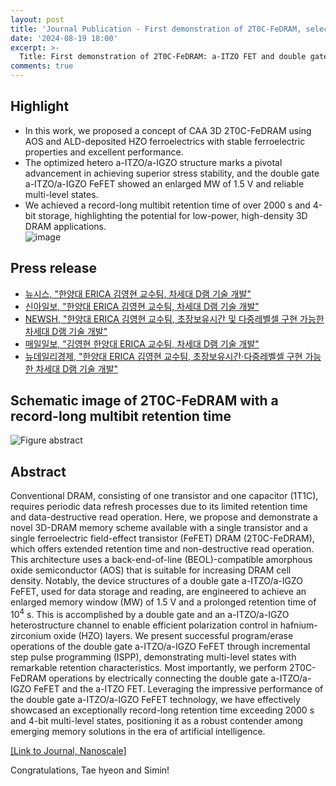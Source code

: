 ```yaml
---
layout: post
title: 'Journal Publication - First demonstration of 2T0C-FeDRAM, selected as 2024 Nanoscale Hot Article'
date: '2024-08-19 18:00'
excerpt: >-
  Title: First demonstration of 2T0C-FeDRAM: a-ITZO FET and double gate a-ITZO/a-IGZO FeFET with a record-long multibit retention time of >4-bit and >2000 s
comments: true
---
```

## Highlight

- In this work, we proposed a concept of CAA 3D 2T0C-FeDRAM using AOS and ALD-deposited HZO ferroelectrics with stable ferroelectric properties and excellent performance.  
- The optimized hetero a-ITZO/a-IGZO structure marks a pivotal advancement in achieving superior stress stability, and the double gate a-ITZO/a-IGZO FeFET showed an enlarged MW of 1.5 V and reliable multi-level states.  
- We achieved a record-long multibit retention time of over 2000 s and 4-bit storage, highlighting the potential for low-power, high-density 3D DRAM applications.  
![image](https://github.com/user-attachments/assets/3e6f763e-0b4b-49c6-a63e-0f3ff3870eeb)

## Press release

- [뉴시스, "한양대 ERICA 김영현 교수팀, 차세대 D램 기술 개발"](https://www.newsis.com/view/NISX20240820_0002856090)
- [신아일보, "한양대 ERICA 김영현 교수팀, 차세대 D램 기술 개발"](https://www.shinailbo.co.kr/news/articleView.html?idxno=1920673)
- [NEWSH, "한양대 ERICA 김영현 교수팀, 초장보유시간 및 다중레벨셀 구현 가능한 차세대 D램 기술 개발"](https://www.newshyu.com/news/articleView.html?idxno=1015585)
- [매일일보, "김영현 한양대 ERICA 교수팀, 차세대 D램 기술 개발"](https://www.m-i.kr/news/articleView.html?idxno=1151488)
- [뉴데일리경제, "한양대 ERICA 김영현 교수팀, 초장보유시간·다중레벨셀 구현 가능한 차세대 D램 기술 개발"](https://biz.newdaily.co.kr/site/data/html/2024/08/20/2024082000326.html)

## Schematic image of 2T0C-FeDRAM with a record-long multibit retention time

![Figure abstract](https://github.com/user-attachments/assets/b86823f2-bb3f-48d6-8057-b28d39d8d50f)

## Abstract
Conventional DRAM, consisting of one transistor and one capacitor (1T1C), requires periodic data refresh processes due to its limited retention time and data-destructive read operation. Here, we propose and demonstrate a novel 3D-DRAM memory scheme available with a single transistor and a single ferroelectric field-effect transistor (FeFET) DRAM (2T0C-FeDRAM), which offers extended retention time and non-destructive read operation. This architecture uses a back-end-of-line (BEOL)-compatible amorphous oxide semiconductor (AOS) that is suitable for increasing DRAM cell density. Notably, the device structures of a double gate a-ITZO/a-IGZO FeFET, used for data storage and reading, are engineered to achieve an enlarged memory window (MW) of 1.5 V and a prolonged retention time of 10<sup>4</sup> s. This is accomplished by a double gate and an a-ITZO/a-IGZO heterostructure channel to enable efficient polarization control in hafnium-zirconium oxide (HZO) layers. We present successful program/erase operations of the double gate a-ITZO/a-IGZO FeFET through incremental step pulse programming (ISPP), demonstrating multi-level states with remarkable retention characteristics. Most importantly, we perform 2T0C-FeDRAM operations by electrically connecting the double gate a-ITZO/a-IGZO FeFET and the a-ITZO FET. Leveraging the impressive performance of the double gate a-ITZO/a-IGZO FeFET technology, we have effectively showcased an exceptionally record-long retention time exceeding 2000 s and 4-bit multi-level states, positioning it as a robust contender among emerging memory solutions in the era of artificial intelligence.

[[Link to Journal, Nanoscale]](https://pubs.rsc.org/en/content/articlelanding/2024/nr/d4nr02393e)

Congratulations, Tae hyeon and Simin!
